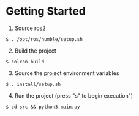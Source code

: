# Getting Started

1. Source ros2

```
$ . /opt/ros/humble/setup.sh
```

2. Build the project

```
$ colcon build
```

3. Source the project environment variables

```
$ . install/setup.sh
```

4. Run the project (press "s" to begin execution")

```
$ cd src && python3 main.py
```
